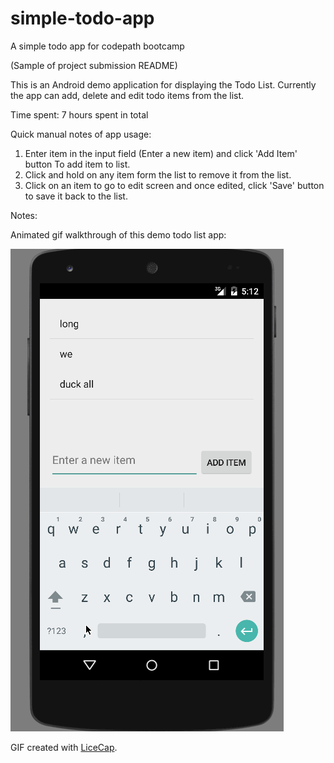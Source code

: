# simple-todo-app
A simple todo app for codepath bootcamp

(Sample of project submission README)

This is an Android demo application for displaying the Todo List. 
Currently the app can add, delete  and edit todo items from the list. 

Time spent: 7 hours spent in total

Quick manual notes of app usage:
1) Enter item in the input field (Enter a new item) and click 'Add Item' button To add item to list.
2) Click and hold on any item form the list to remove it from the list.
3) Click on an item to go to edit screen and once edited, click 'Save' button to save it back to the list.

Notes:


Animated gif walkthrough of this demo todo list app:

![Video Walkthrough](androidAppCapture1.gif)

GIF created with [LiceCap](http://www.cockos.com/licecap/).
